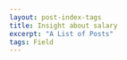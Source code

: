 ```yaml
---
layout: post-index-tags
title: Insight about salary
excerpt: "A List of Posts"
tags: Field
---
```


